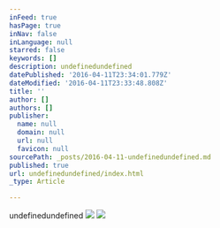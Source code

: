 ```yaml
---
inFeed: true
hasPage: true
inNav: false
inLanguage: null
starred: false
keywords: []
description: undefinedundefined
datePublished: '2016-04-11T23:34:01.779Z'
dateModified: '2016-04-11T23:33:48.808Z'
title: ''
author: []
authors: []
publisher:
  name: null
  domain: null
  url: null
  favicon: null
sourcePath: _posts/2016-04-11-undefinedundefined.md
published: true
url: undefinedundefined/index.html
_type: Article

---
```

undefinedundefined
![](https://imgflo.herokuapp.com/graph/vahj1ThiexotieMo/ced5adeeba57a9ac1ad12ae520b1e773/passthrough.jpg?height=563&input=https%3A%2F%2Fthe-grid-user-content.s3-us-west-2.amazonaws.com%2F151d49b4-62d8-4638-b09e-904cfa1b3ad4.jpg&width=750)
![](https://imgflo.herokuapp.com/graph/vahj1ThiexotieMo/c70b0451c8fe11a0934d25c2a72f24bb/passthrough.jpg?height=600&input=https%3A%2F%2Fthe-grid-user-content.s3-us-west-2.amazonaws.com%2Ffa41b722-b4ba-4e89-b4f5-7721f9b227e6.jpg)